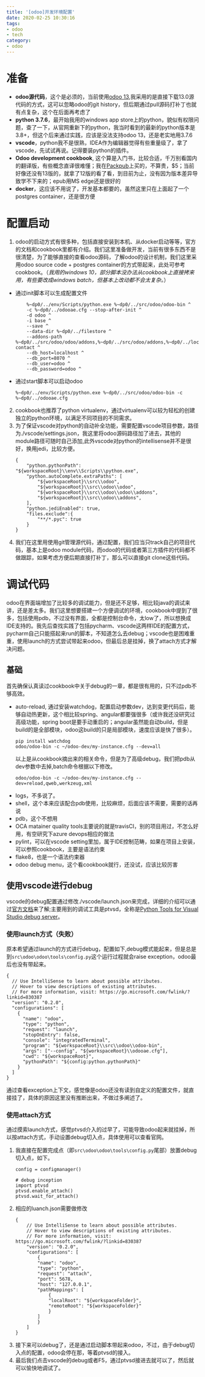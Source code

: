 ```yaml
---
title: '[odoo]开发环境配置'
date: 2020-02-25 10:30:16
tags: 
- odoo
- tech
category:
- odoo
---
```


# 准备
- **odoo源代码**，这个是必须的，当前使用[odoo 13](https://github.com/odoo/odoo),我采用的是直接下载13.0源代码的方式，这可以忽略odoo的git history，但后期通过pull源码打补丁也就有点复杂，这个在后面再考虑了
- **python 3.7.6**，最开始我用的windows app store上的python，貌似有权限问题，查了一下，从官网重新下的python，我当时看到的最新的python版本是3.8+，但这个后来通过实践，应该是没法支持odoo 13，还是老实地用3.7.6
- **vscode**，python我不是很熟，IDEA作为编辑器觉得有些重量级了，拿了vscode，先试试再说。记得要装python的插件。
- **Odoo development cookbook**, 这个算是入门书，比较合适，千万别看国内的翻译版，有些概念直译很难懂；我在[Packpub](https://www.packtpub.com/)上买的，不算贵，$5；当前好像还没有13版的，就拿了12版的看了看，到目前为止，没有因为版本差异导致学不下来的；epub用MS edge还是很好的
- **docker**，这应该不用说了，开发基本都要的，虽然这里只在上面起了一个postgres container，还是很方便

# 配置启动
1. odoo的启动方式有很多种，包括直接安装到本机、从docker启动等等，官方的文档和cookbook里都有介绍。我们这里准备做开发，当前有很多东西不是很清楚，为了能够直接的查看odoo源码，了解odoo的设计机制，我们这里采用odoo source code + postgres container的方式带起来，此处可参考cookbook。（*我用的windows 10，部分脚本没办法从cookbook上直接拷来用，有些要改成windows batch，但基本上改动都不会太复杂。*）
- 通过init脚本可以生成配置文件
    ```
        %~dp0/../env/Scripts/python.exe %~dp0/../src/odoo/odoo-bin ^
        -c %~dp0/../odooae.cfg --stop-after-init ^
        -d odoo ^
        -i base ^
        --save ^
        --data-dir %~dp0/../filestore ^
        --addons-path %~dp0/../src/odoo/odoo/addons,%~dp0/../src/odoo/addons,%~dp0/../local,%~dp0/../src/partner-contact ^
        --db_host=localhost ^
        --db_port=8070 ^
        --db_user=odoo ^
        --db_password=odoo ^
    ```
- 通过start脚本可以启动odoo
    ```
    %~dp0/../env/Scripts/python.exe %~dp0/../src/odoo/odoo-bin -c %~dp0/../odooae.cfg
    ```
2. cookbook也推荐了python virtualenv，通过virtualenv可以较为轻松的创建独立的python环境，以满足不同项目的不同需求。
3. 为了保证vscode对python的自动补全功能，需要配置vscode项目参数，路径为./vscode/settings.json，我这里将odoo源码路径加了进去，其他的module路径可随时自己添加,此外vscode对python的intellisense并不是很好，换用jedi，比较方便。
    ```
    {
        "python.pythonPath": "${workspaceRoot}\\env\\Scripts\\python.exe",
        "python.autoComplete.extraPaths": [
            "${workspaceRoot}\\src\\odoo",
            "${workspaceRoot}\\src\\odoo\\odoo",
            "${workspaceRoot}\\src\\odoo\\odoo\\addons",
            "${workspaceRoot}\\src\\odoo\\addons",
        ],
        "python.jediEnabled": true,
        "files.exclude":{
            "**/*.pyc": true
        }
    }
    ```
4. 我们在这里用使用git管理源代码，通过配置，我们应当只track自己的项目代码，基本上是odoo module代码，而odoo的代码或者第三方插件的代码都不做跟踪，如果考虑方便后期直接打补丁，那么可以直接git clone这些代码。

# 调试代码
odoo在界面端增加了比较多的调试能力，但是还不足够，相比较java的调试来讲，还是差太多。我们这里想要搭建一个方便调试的环境，cookbook中提到了很多，包括使用pdb，不过没有界面，全都是控制台命令，太low了，所以想换成IDE支持的。我先后查找实践了包括pycharm、vscode这两样IDE的配置方式，pycharm自己只能搭起来run的脚本，不知道怎么去debug；vscode也是困难重重，使用launch的方式尝试带起来odoo，但最后总是挂掉，换了attach方式才解决问题。

## 基础

首先确保认真读过cookbook中关于debug的一章，都是很有用的，只不过pdb不够高效。
- auto-reload, 通过安装watchdog，配置启动参数dev，达到变更代码后，能够自动热更新，这个相比较spring、angular都要强很多（或许我还没研究过高级功能，spring boot是要手动重启的；angular虽然能自动build，但是build的是全部模块，odoo这build的只是局部模块，速度应该是快了很多）。
    ```
    pip install watchdog
    odoo/odoo-bin -c ~/odoo-dev/my-instance.cfg --dev=all
    ```
    以上是从cookbook摘出来的相关命令，但是为了高级debug，我们把pdb从dev参数中去掉,batch命令根据以下修改。
    ```
    odoo/odoo-bin -c ~/odoo-dev/my-instance.cfg --dev=reload,qweb,werkzeug,xml
    ```
- logs，不多说了。
- shell，这个本来应该配合pdb使用，比较麻烦，后面应该不需要，需要的话再说
- pdb，这个不想用
- OCA matainer quality tools主要说的就是travisCI，别的项目用过，不怎么好用，有空研究下azure devops相应的做法
- pylint，可以在vscode setting里加，属于IDE控制范畴，如果在项目上安装，可以参照cookbook，主要是语法约束
- flake8，也是一个语法约束器
- odoo debug menu，这个看cookbook就行，还没试，应该比较厉害

## 使用vscode进行debug

vscode的debug配置通过修改./vscode/launch.json来完成，详细的介绍可以通过[官方文档](https://code.visualstudio.com/docs/editor/debugging#_launch-configurations)来了解;主要用到的调试工具是ptvsd，全称是[Python Tools for Visual Studio debug server](https://github.com/microsoft/ptvsd)。

### 使用launch方式（失败）

原本希望通过launch的方式进行debug，配置如下,debug模式能起来，但是总是到```src\odoo\odoo\tools\config.py```这个运行过程就会raise exception，odoo最后也没有带起来。
```
{
  // Use IntelliSense to learn about possible attributes.
  // Hover to view descriptions of existing attributes.
  // For more information, visit: https://go.microsoft.com/fwlink/?linkid=830387
  "version": "0.2.0",
  "configurations": [
    {
      "name": "odoo",
      "type": "python",
      "request": "launch",
      "stopOnEntry": false,
      "console": "integratedTerminal",
      "program": "${workspaceRoot}\\src\\odoo\\odoo-bin",
      "args": ["--config", "${workspaceRoot}\\odooae.cfg"],
      "cwd": "${workspaceRoot}",
      "pythonPath": "${config:python.pythonPath}"
    }
  ]
}
```
通过查看exception上下文，感觉像是odoo还没有读到自定义的配置文件，就直接挂了，具体的原因这里没有推断出来，不做过多阐述了。

### 使用attach方式

通过摸索launch方式，感觉ptvsd介入的过早了，可能导致odoo起来就挂掉，所以按attach方式，手动设置debug切入点，具体使用可以查看官网。

1. 我直接在配置完成点（即```src\odoo\odoo\tools\config.py```尾部）放置debug切入点，如下。
    ```
    config = configmanager()

    # debug inception
    import ptvsd
    ptvsd.enable_attach()
    ptvsd.wait_for_attach() 
    ```
1. 相应的luanch.json需要做修改
    ```
    {
        // Use IntelliSense to learn about possible attributes.
        // Hover to view descriptions of existing attributes.
        // For more information, visit: https://go.microsoft.com/fwlink/?linkid=830387
        "version": "0.2.0",
        "configurations": [
            {
            "name": "odoo",
            "type": "python",
            "request": "attach",
            "port": 5678,
            "host": "127.0.0.1",
            "pathMappings": [
                {
                "localRoot": "${workspaceFolder}",
                "remoteRoot": "${workspaceFolder}"
                }
            ]
            }
        ]
    }
    ```
1. 接下来可以debug了，还是通过启动脚本带起来odoo，不过，由于debug切入点的配置，odoo会停在那，等着ptvsd的接入。
1. 最后我们点击vscode的debug或者F5，通过ptvsd接进去就可以了，然后就可以愉快地调试了。